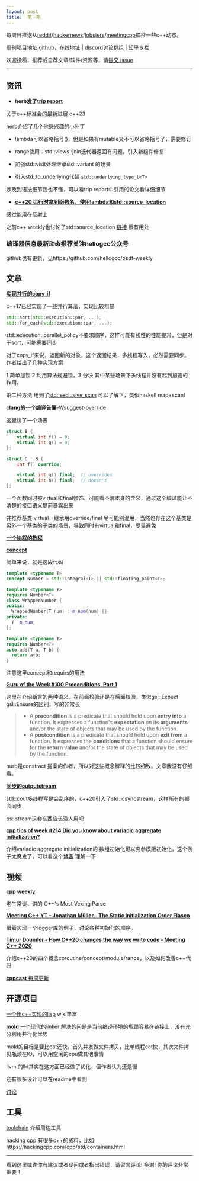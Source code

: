 ```yaml
---
layout: post
title:  第一期
---
```




每周日推送从[reddit](https://www.reddit.com/r/cpp/)/[hackernews](https://news.ycombinator.com/)/[lobsters](https://lobste.rs/)/[meetingcpp](https://www.meetingcpp.com/blog/blogroll/)摘抄一些c++动态。

周刊项目地址 [github](https://github.com/wanghenshui/cppweeklynews)，[在线地址](https://wanghenshui.github.io/cppweeklynews/) | [discord讨论群组](https://discord.gg/cZ9mXVPGx6) | [知乎专栏](https://www.zhihu.com/column/c_1347597234435944448)

欢迎投稿，推荐或自荐文章/软件/资源等，请[提交 issue](https://github.com/wanghenshui/cppweeklynews/issues)

---

## 资讯

- **herb发了[trip report](https://herbsutter.com/2021/02/22/trip-report-winter-2021-iso-c-standards-meeting-virtual/)**

关于c++标准会的最新进展 c++23

herb介绍了几个他感兴趣的小补丁

  - lambda可以省略括号()，但是如果有mutable又不可以省略括号了，需要修订
  - range使用：std::views::join迭代器返回有问题，引入新组件修复
  - 加强std::visit处理继承std::variant 的场景

  - 引入std::to_underlying代替 `std::underlying_type_t<T>`

涉及到语法细节我也不懂，可以看trip report中引用的论文看详细细节



- [**c++20 运行时拿到函数名，使用lambda和std::source_location**](https://www.reddit.com/r/cpp/comments/lp40ag/c20_gcc_trunk_getting_constexpr_usable_caller/)

感觉能用在反射上

之前c++ weekly也讨论了std::source_location  [链接](https://www.youtube.com/watch?v=TAS85xmNDEc) 很有用处



### 编译器信息最新动态推荐关注hellogcc公众号

github也有更新，见https://github.com/hellogcc/osdt-weekly

## 文章

[**实现并行的copy_if**](https://www.cppstories.com/2021/par-copyif/)

c++17已经实现了一些并行算法，实现比较粗暴

```c++
std::sort(std::execution::par, ...);
std::for_each(std::execution::par, ...);
```

 std::execution::parallel_policy不要求顺序，这样可能有线性的性能提升，但是对于sort，可能需要同步

对于copy_if来说，返回新的对象，这个返回结果，多线程写入，必然需要同步。作者给出了几种实现方案

1 简单加锁 2 利用算法规避锁，3 分块 其中某些场景下多线程并没有起到加速的作用。

第二种方法 用到了[std::exclusive_scan](https://zh.cppreference.com/w/cpp/algorithm/exclusive_scan) 可以了解下，类似haskell map+scanl



[**clang的一个编译告警**-Wsuggest-override](https://quuxplusone.github.io/blog/2021/02/19/virtual-final-silences-override-warning/)

这里讲了一个场景

```c++
struct B {
    virtual int f() = 0;
    virtual int g() = 0;
};

struct C : B {
    int f() override;

    virtual int g() final;  // overrides
    virtual int h() final;  // doesn't
};
```

一个函数同时被virtual和final修饰，可能看不清本身的含义，通过这个编译能让不清楚的接口语义提前暴露出来

并推荐基类 virtual，继承用override/final 尽可能别混用，当然也存在这个基类是另外一个基类的子类的场景，导致同时有virtual和final，尽量避免



[**一个协程的教程**](https://www.scs.stanford.edu/~dm/blog/c++-coroutines.html)



[**concept**](https://www.sandordargo.com/blog/2021/02/24/cpp-concepts-with-classes)

简单来说，就是这段代码

```c++
template <typename T>
concept Number = std::integral<T> || std::floating_point<T>;

template <typename T>
requires Number<T>
class WrappedNumber {
public:
  WrappedNumber(T num) : m_num(num) {}
private:
  T  m_num;
};

template <typename T>
requires Number<T>
auto add(T a, T b) {
  return a+b;
}

```

注意这里concept和requirs的用法



[**Guru of the Week #100  Preconditions, Part 1** ](https://herbsutter.com/2021/02/25/gotw-100-solution-preconditions-part-1-difficulty-8-10/)

这里在介绍断言的两种语义，在前面校验还是在后面校验，类似gsl::Expect gsl::Ensure的区别，写的非常长

> - A **precondition** is a predicate that should hold upon **entry into** a function. It expresses a function's **expectation** on its **arguments** and/or the state of objects that may be used by the function.
> - A **postcondition** is a predicate that should hold upon **exit from** a function. It expresses the **conditions** that a function should ensure for the **return value** and/or the state of objects that may be used by the function.

hurb是constract 提案的作者，所以对这些概念解释的比较细致。文章我没有仔细看。



[**同步的outputstream**](http://www.modernescpp.com/index.php/synchronized-outputstreams)

std::cout多线程写是会乱序的，c++20引入了std::osyncstream，这样所有的都会同步

ps: stream这套东西应该没人用吧



[**cpp tips of week #214  Did you know about variadic aggregate initialization?** ](https://github.com/QuantlabFinancial/cpp_tip_of_the_week/blob/master/214.md) 

介绍variadic aggregate initialization的 数组初始化可以变参模版初始化，这个例子太魔鬼了，可以看这个[博客](https://jgreitemann.github.io/2018/09/15/variadic-expansion-in-aggregate-initialization/) 理解一下



## 视频

[**cpp weekly**](https://www.youtube.com/watch?v=ByKf_foSlXY)

老生常谈，讲的 C++'s Most Vexing Parse 



[**Meeting C++ YT - Jonathan Müller - The Static Initialization Order Fiasco**](https://www.youtube.com/watch?v=6EOSRKMYCTc)

借着实现一个logger库的例子，讨论各种初始化的顺序。



[**Timur Doumler - How C++20 changes the way we write code - Meeting C++ 2020**](https://www.youtube.com/watch?v=VK-16tpFQVI)

介绍c++20的四个概念coroutine/concept/module/range，以及如何改善c++代码



[**cppcast** 每周更新](https://cppcast.libsyn.com/)



## 开源项目

[一个用c++实现的lisp](https://github.com/naver/lispe) wiki丰富



[**mold** 一个现代的linker](https://lobste.rs/s/t9gvtg/mold_modern_linker) 解决的问题是当前编译环境的瓶颈容易在链接上，没有充分利用并行化优势

mold的目标是要比cat还快，首先并发做文件拷贝，比单线程cat快，其次文件拷贝瓶颈在IO，可以用空闲的cpu做其他事情

llvm 的lld其实在这方面已经做了优化，但作者认为还是慢

还有很多设计可以在readme中看到

[讨论](https://lobste.rs/s/t9gvtg/mold_modern_linker)



## 工具

[toolchain](https://www.toolchains.net/) 介绍周边工具

[hacking cpp](https://hackingcpp.com) 有很多c++的资料，比如https://hackingcpp.com/cpp/std/containers.html



---

看到这里或许你有建议或者疑问或者指出错误，请留言评论! 多谢!  你的评论非常重要！

